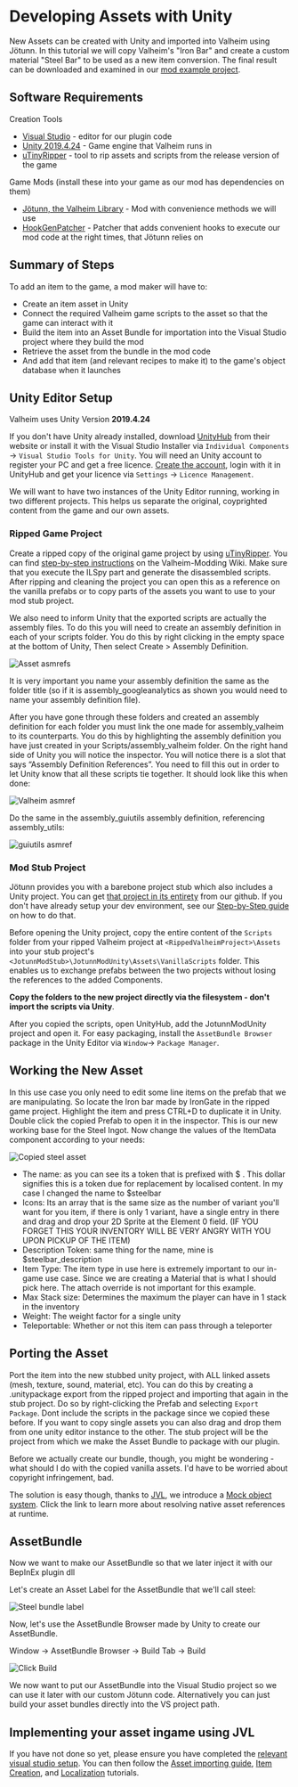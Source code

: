 ﻿# Developing Assets with Unity

New Assets can be created with Unity and imported into Valheim using Jötunn. In this tutorial we will copy Valheim's "Iron Bar" and create a custom material "Steel Bar" to be used as a new item conversion. The final result can be downloaded and examined in our [mod example project](https://github.com/Valheim-Modding/JotunnModExample).

## Software Requirements

Creation Tools
* [Visual Studio](https://visualstudio.microsoft.com/de/downloads/) - editor for our plugin code
* [Unity 2019.4.24](https://unity3d.com/unity/whats-new/2019.4.24) - Game engine that Valheim runs in
* [uTinyRipper](https://sourceforge.net/projects/utinyripper/files/latest/download) - tool to rip assets and scripts from the release version of the game

Game Mods (install these into your game as our mod has dependencies on them)
* [Jötunn, the Valheim Library](https://valheim.thunderstore.io/package/ValheimModding/Jotunn/) - Mod with convenience methods we will use
* [HookGenPatcher](https://valheim.thunderstore.io/package/ValheimModding/HookGenPatcher/) - Patcher that adds convenient hooks to execute our mod code at the right times, that Jötunn relies on

## Summary of Steps

To add an item to the game, a mod maker will have to:
* Create an item asset in Unity
* Connect the required Valheim game scripts to the asset so that the game can interact with it
* Build the item into an Asset Bundle for importation into the Visual Studio project where they build the mod
* Retrieve the asset from the bundle in the mod code
* And add that item (and relevant recipes to make it) to the game's object database when it launches

## Unity Editor Setup

Valheim uses Unity Version **2019.4.24**

If you don't have Unity already installed, download [UnityHub](https://public-cdn.cloud.unity3d.com/hub/prod/UnityHubSetup.exe) from their website or install it with the Visual Studio Installer via `Individual Components` -> `Visual Studio Tools for Unity`. You will need an Unity account to register your PC and get a free licence. [Create the account](https://id.unity.com/account/new), login with it in UnityHub and get your licence via `Settings` -> `Licence Management`.

We will want to have two instances of the Unity Editor running, working in two different projects. This helps us separate the original, coyprighted content from the game and our own assets.

### Ripped Game Project

Create a ripped copy of the original game project by using [uTinyRipper](https://sourceforge.net/projects/utinyripper/files/latest/download). You can find [step-by-step instructions](https://github.com/Valheim-Modding/Wiki/wiki/Valheim-Unity-Project-Guide) on the Valheim-Modding Wiki. Make sure that you execute the ILSpy part and generate the disassembled scripts. After ripping and cleaning the project you can open this as a reference on the vanilla prefabs or to copy parts of the assets you want to use to your mod stub project.

We also need to inform Unity that the exported scripts are actually the assembly files. To do this you will need to create an assembly definition in each of your scripts folder. You do this by right clicking in the empty space at the bottom of Unity, Then select Create \> Assembly Definition.

![Asset asmrefs](../images/data/assetAsmrefs.png)

It is very important you name your assembly definition the same as the folder title (so if it is assembly_googleanalytics as shown you would need to name your assembly definition file).

After you have gone through these folders and created an assembly definition for each folder you must link the one made for assembly_valheim to its counterparts. You do this by highlighting the assembly definition you have just created in your Scripts/assembly_valheim folder. On the right hand side of Unity you will notice the inspector. You will notice there is a slot that says “Assembly Definition References”. You need to fill this out in order to let Unity know that all these scripts tie together. It should look like this when done:

![Valheim asmref](../images/data/assetAsmvalheim.png)

Do the same in the assembly_guiutils assembly definition, referencing assembly_utils:

![guiutils asmref](../images/data/assetAsmguiutils.png)

### Mod Stub Project

Jötunn provides you with a barebone project stub which also includes a Unity project. You can get [that project in its entirety](https://github.com/Valheim-Modding/JotunnModStub) from our github. If you don't have already setup your dev environment, see our [Step-by-Step guide](../guides/guide.md) on how to do that.

Before opening the Unity project, copy the entire content of the `Scripts` folder from your ripped Valheim project at `<RippedValheimProject>\Assets` into your stub project's `<JotunnModStub>\JotunnModUnity\Assets\VanillaScripts` folder. This enables us to exchange prefabs between the two projects without losing the references to the added Components. 

 **Copy the folders to the new project directly via the filesystem - don't import the scripts via Unity**.

After you copied the scripts, open UnityHub, add the JotunnModUnity project and open it. For easy packaging, install the `AssetBundle Browser` package in the Unity Editor via `Window`-> `Package Manager`.

## Working the New Asset

In this use case you only need to edit some line items on the prefab that we are manipulating. So locate the Iron bar made by IronGate in the ripped game project. Highlight the item and press CTRL+D to duplicate it in Unity. Double click the copied Prefab to open it in the inspector. This is our new working base for the Steel Ingot. Now change the values of the ItemData component according to your needs:

![Copied steel asset](../images/data/assetCopiedsteel.png)

* The name: as you can see its a token that is prefixed with \$ . This dollar     signifies this is a token due for replacement by localised content. In my case I changed the name to \$steelbar
* Icons: Its an array that is the same size as the number of variant you'll want for you item, if there is only 1 variant, have a single entry in there and drag and drop your 2D Sprite at the Element 0 field. (IF YOU FORGET THIS YOUR INVENTORY WILL BE VERY ANGRY WITH YOU UPON PICKUP OF THE ITEM)
* Description Token: same thing for the name, mine is \$steelbar\_description
* Item Type: The item type in use here is extremely important to our in-game use case. Since we are creating a Material that is what I should pick here. The attach override is not important for this example.
* Max Stack size: Determines the maximum the player can have in 1 stack in the inventory
* Weight: The weight factor for a single unity
* Teleportable: Whether or not this item can pass through a teleporter

## Porting the Asset

Port the item into the new stubbed unity project, with ALL linked assets (mesh, texture, sound, material, etc). You can do this by creating a .unitypackage export from the ripped project and importing that again in the stub project. Do so by right-clicking the Prefab and selecting `Export Package`. Dont include the scripts in the package since we copied these before. If you want to copy single assets you can also drag and drop them from one unity editor instance to the other. The stub project will be the project from which we make the Asset Bundle to package with our plugin.

Before we actually create our bundle, though, you might be wondering - what should I do with the copied vanilla assets. I'd have to be worried about copyright infringement, bad.

The solution is easy though, thanks to [JVL](https://github.com/Valheim-Modding/Jotunn), we introduce a [Mock object system](asset-mocking.md). Click the link to learn more about resolving native asset references at runtime.


## AssetBundle

Now we want to make our AssetBundle so that we later inject it with our BepInEx plugin dll

Let's create an Asset Label for the AssetBundle that we'll call steel:

![Steel bundle label](../images/data/assetBundleLabel.png)

Now, let's use the AssetBundle Browser made by Unity to create our AssetBundle.

Window -\> AssetBundle Browser -\> Build Tab -\> Build

![Click Build](../images/data/assetBundleBuild.png)

We now want to put our AssetBundle into the Visual Studio project so we can use it later with our custom Jötunn code. Alternatively you can just build your asset bundles directly into the VS project path.

## Implementing your asset ingame using JVL

If you have not done so yet, please ensure you have completed the [relevant visual studio setup](../guides/guide.md).
You can then follow the [Asset importing guide](asset-loading.md), [Item Creation](items.md), and [Localization](localization.md) tutorials.
